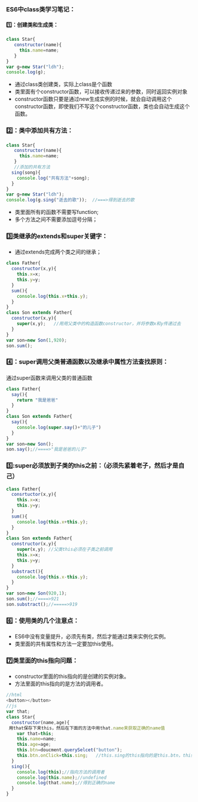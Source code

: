 ### ES6中class类学习笔记：
#### 1️⃣：创建类和生成类：
```javascript
class Star{
   constructor(name){
     this.name=name;
   }
}
var g=new Star("ldh");
console.log(g);
```
* 通过class类创建类，实际上class是个函数
* 类里面有个constructor函数，可以接收传递过来的参数，同时返回实例对象
* constructor函数只要是通过new生成实例的时候，就会自动调用这个constructor函数，即使我们不写这个constructor函数，类也会自动生成这个函数。

### 2️⃣：类中添加共有方法：

```javascript
class Star{
   constructor(name){
     this.name=name;
   }
   //添加的共有方法
  sing(song){
    console.log("共有方法"+song);
  }
}
var g=new Star("ldh");
console.log(g.sing("逝去的歌"));  //===>得到逝去的歌
```

* 类里面所有的函数不需要写function;
* 多个方法之间不需要添加逗号分隔；

### 3️⃣类继承的extends和super关键字：
* 通过extends完成两个类之间的继承；


```javascript
class Father{
  constructor(x,y){
    this.x=x;
    this.y=y;
  }
  sum(){
    console.log(this.x+this.y);
  }
}
class Son extends Father{
  constructor(x,y){
    super(x,y);   //用用父类中的构造函数constructor，并将参数x和y传递过去
  }  
}
var son=new Son(1,920);
son.sum();
```
### 4️⃣：super调用父类普通函数以及继承中属性方法查找原则：
通过super函数来调用父类的普通函数


```javascript
class Father{
  say(){
    return "我是爸爸"
  }
}
class Son extends Father{
  say(){
    console.log(super.say()+"的儿子")
  }
}
var son=new Son();
son.say();//====>"我是爸爸的儿子"
```

### 5️⃣:super必须放到子类的this之前：（必须先紧着老子，然后才是自己）

```javascript
class Father{
  consrtuctor(x,y){
    this.x=x;
    this.y=y;
  }
  sum(){
    console.log(this.x+this.y);
  }
}
class Son extends Father{
  constructor(x,y){
    super(x,y); //父类this必须在子类之前调用
    this.x=x;
    this.y=y;
  }
  substract(){
    console.log(this.x-this.y);
  }
}
var son=new Son(920,1);
son.sum();//====>921
son.substract();//=====>919
```

### 6️⃣：使用类的几个注意点：
* ES6中没有变量提升，必须先有类，然后才能通过类来实例化实例。
* 类里面的共有属性和方法一定要加this使用。

### 7️⃣类里面的this指向问题：

* constructor里面的this指向的是创建的实例对象。
* 方法里面的this指向的是方法的调用者。

```javascript
//html
<button></button>
//js
var that;
class Star{
  constructor(name,age){
 用that保存下来this，然后在下面的方法中用that.name来获取正确的name值
    var that=this;  
    this.name=name;
    this.age=age;
    this.btn=doucment.querySelcet("button");
    this.btn.onClick=this.sing;   //this.sing的this指向的是this.btn，this.btn的this指向的是组件实例。
  }
  sing(){
    console.log(this);//指向方法的调用者
    console.log(this.name);//undefined
    console.log(that.name);//得到正确的name
  }
}

```

